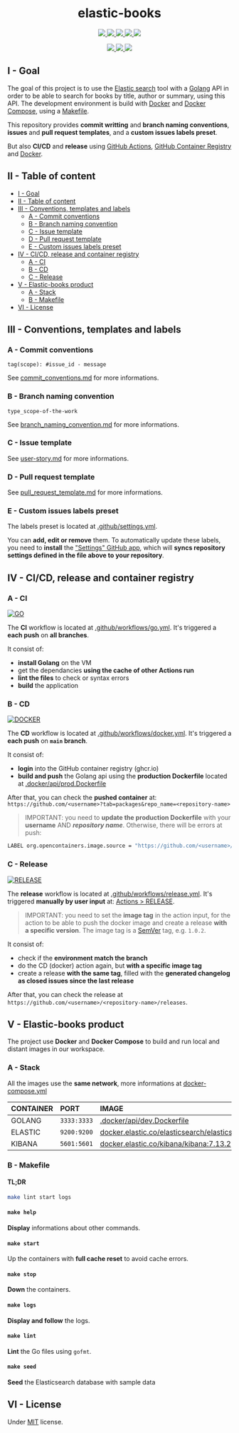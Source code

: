 <h1 align="center">elastic-books</h1>
<p align="center">
    <a href="https://github.com/blyndusk/elastic-books/releases">
      <img src="https://img.shields.io/github/v/release/blyndusk/elastic-books"/>
    </a>
    <a href="https://github.com/blyndusk/elastic-books/commits/main">
      <img src="https://img.shields.io/github/release-date/blyndusk/elastic-books"/>
    </a>
    <a href="https://github.com/blyndusk/elastic-books/issues">
      <img src="https://img.shields.io/github/issues/blyndusk/elastic-books"/>
    </a>
    <a href="https://github.com/blyndusk/elastic-books/pulls">
      <img src="https://img.shields.io/github/issues-pr/blyndusk/elastic-books"/>
    </a>
    <a href="https://github.com/blyndusk/elastic-books/blob/main/LICENSE">
      <img src="https://img.shields.io/github/license/blyndusk/elastic-books"/>
    </a>
</p>

<p align="center">
  <a href="https://github.com/blyndusk/elastic-books/actions/workflows/go.yml">
      <img src="https://github.com/blyndusk/elastic-books/actions/workflows/go.yml/badge.svg"/>
    </a>
     <a href="https://github.com/blyndusk/elastic-books/actions/workflows/docker.yml">
      <img src="https://github.com/blyndusk/elastic-books/actions/workflows/docker.yml/badge.svg"/>
    </a>
     <a href="https://github.com/blyndusk/elastic-books/actions/workflows/release.yml">
      <img src="https://github.com/blyndusk/elastic-books/actions/workflows/release.yml/badge.svg"/>
    </a>
</p>

## I - Goal

The goal of this project is to use the [Elastic search](https://www.elastic.co/) tool with a [Golang](https://golang.org/) API in order to be able to search for books by title, author or summary, using this API. The development environment is build with [Docker](https://www.docker.com/) and [Docker Compose](https://docs.docker.com/compose/), using a [Makefile](<https://en.wikipedia.org/wiki/Make_(software)>).

This repository provides **commit writting** and **branch naming conventions**, **issues** and **pull request templates**, and a **custom issues labels preset**.

But also **CI/CD** and **release** using [GitHub Actions](https://github.com/features/actions), [GitHub Container Registry](https://github.com/features/packages) and [Docker](https://www.docker.com/).

## II - Table of content

- [I - Goal](#i---goal)
- [II - Table of content](#ii---table-of-content)
- [III - Conventions, templates and labels](#iii---conventions-templates-and-labels)
  - [A - Commit conventions](#a---commit-conventions)
  - [B - Branch naming convention](#b---branch-naming-convention)
  - [C - Issue template](#c---issue-template)
  - [D - Pull request template](#d---pull-request-template)
  - [E - Custom issues labels preset](#e---custom-issues-labels-preset)
- [IV - CI/CD, release and container registry](#iv---cicd-release-and-container-registry)
  - [A - CI](#a---ci)
  - [B - CD](#b---cd)
  - [C - Release](#c---release)
- [V - Elastic-books product](#v---elastic-books-product)
  - [A - Stack](#a---stack)
  - [B - Makefile](#b---makefile)
- [VI - License](#vi---license)

## III - Conventions, templates and labels

### A - Commit conventions

```
tag(scope): #issue_id - message
```

See [commit_conventions.md](.github/commit_conventions.md) for more informations.

### B - Branch naming convention

```
type_scope-of-the-work
```

See [branch_naming_convention.md](.github/branch_naming_convention.md) for more informations.

### C - Issue template

See [user-story.md](.github/ISSUE_TEMPLATE/user-story.md) for more informations.

### D - Pull request template

See [pull_request_template.md](.github/pull_request_template.md) for more informations.

### E - Custom issues labels preset

The labels preset is located at [.github/settings.yml](.github/settings.yml).

You can **add, edit or remove** them. To automatically update these labels, you need to **install** the ["Settings" GitHub app](https://github.com/apps/settings), which will **syncs repository settings defined in the file above to your repository**.

## IV - CI/CD, release and container registry

### A - CI

[![GO](https://github.com/blyndusk/elastic-books/actions/workflows/go.yml/badge.svg)](https://github.com/blyndusk/elastic-books/actions/workflows/go.yml)

The **CI** workflow is located at [.github/workflows/go.yml](.github/workflows/go.yml). It's triggered a **each push** on **all branches**.

It consist of:

- **install Golang** on the VM
- get the dependancies **using the cache of other Actions run**
- **lint the files** to check or syntax errors
- **build** the application

### B - CD

[![DOCKER](https://github.com/blyndusk/elastic-books/actions/workflows/docker.yml/badge.svg)](https://github.com/blyndusk/elastic-books/actions/workflows/docker.yml)

The **CD** workflow is located at [.github/workflows/docker.yml](.github/workflows/docker.yml). It's triggered a **each push** on **`main` branch**.

It consist of:

- **login** into the GitHub container registry (ghcr.io)
- **build and push** the Golang api using the **production Dockerfile** located at [.docker/api/prod.Dockerfile](.docker/api/prod.Dockerfile)

After that, you can check the **pushed container** at: `https://github.com/<username>?tab=packages&repo_name=<repository-name>`

> IMPORTANT: you need to **update the production Dockerfile** with your **username** AND **_repository name_**. Otherwise, there will be errors at push:

```bash
LABEL org.opencontainers.image.source = "https://github.com/<username>/<repository-name>"
```

### C - Release

[![RELEASE](https://github.com/blyndusk/elastic-books/actions/workflows/release.yml/badge.svg)](https://github.com/blyndusk/elastic-books/actions/workflows/release.yml)

The **release** workflow is located at [.github/workflows/release.yml](.github/workflows/release.yml). It's triggered **manually by user input** at: [Actions > RELEASE](https://github.com/blyndusk/elastic-books/actions/workflows/release.yml).

> IMPORTANT: you need to set the **image tag** in the action input, for the action to be able to push the docker image and create a release **with a specific version**. The image tag is a [SemVer](https://en.wikipedia.org/wiki/Software_versioning) tag, e.g. `1.0.2`.

It consist of:

- check if the **environment match the branch**
- do the CD (docker) action again, but **with a specific image tag**
- create a release **with the same tag**, filled with the **generated changelog as closed issues since the last release**

After that, you can check the release at `https://github.com/<username>/<repository-name>/releases`.

## V - Elastic-books product

The project use **Docker** and **Docker Compose** to build and run local and distant images in our workspace.

### A - Stack

All the images use the **same network**, more informations at [docker-compose.yml](docker-compose.yml)

| CONTAINER | PORT        | IMAGE                                                                                                        |
| :-------- | :---------- | :----------------------------------------------------------------------------------------------------------- |
| GOLANG    | `3333:3333` | [.docker/api/dev.Dockerfile](.docker/api/dev.Dockerfile)                                                     |
| ELASTIC   | `9200:9200` | [docker.elastic.co/elasticsearch/elasticsearch:7.13.2](docker.elastic.co/elasticsearch/elasticsearch:7.13.2) |
| KIBANA    | `5601:5601` | [docker.elastic.co/kibana/kibana:7.13.2](docker.elastic.co/kibana/kibana:7.13.2)                             |

### B - Makefile

#### TL;DR <!-- omit in toc -->

```bash
make lint start logs
```

#### `make help` <!-- omit in toc -->

**Display** informations about other commands.

#### `make start` <!-- omit in toc -->

Up the containers with **full cache reset** to avoid cache errors.

#### `make stop` <!-- omit in toc -->

**Down** the containers.

#### `make logs` <!-- omit in toc -->

**Display and follow** the logs.

#### `make lint` <!-- omit in toc -->

**Lint** the Go files using `gofmt`.

#### `make seed` <!-- omit in toc -->

**Seed** the Elasticsearch database with sample data

## VI - License

Under [MIT](./LICENSE) license.
